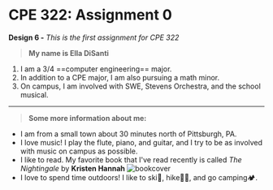 # **CPE 322: Assignment 0**
**Design 6 -**
*This is the first assignment for CPE 322*
> **My name is Ella DiSanti**
1. I am a 3/4 ==computer engineering== major.
2. In addition to a CPE major, I am also pursuing a math minor.
3. On campus, I am involved with SWE, Stevens Orchestra, and the school musical.

---

> **Some more information about me:**
- I am from a small town about 30 minutes north of Pittsburgh, PA. 
- I love music! I play the flute, piano, and guitar, and I try to be as involved with music on campus as possible.
- I like to read. My favorite book that I've read recently is called *The Nightingale* by **Kristen Hannah** ![bookcover](https://github.com/edisanti/Design-6/assets/122648382/96582e38-0633-494a-b398-a10e044200dc)
- I love to spend time outdoors! I like to ski🎿, hike🌲🥾, and go camping🏕️.

  



